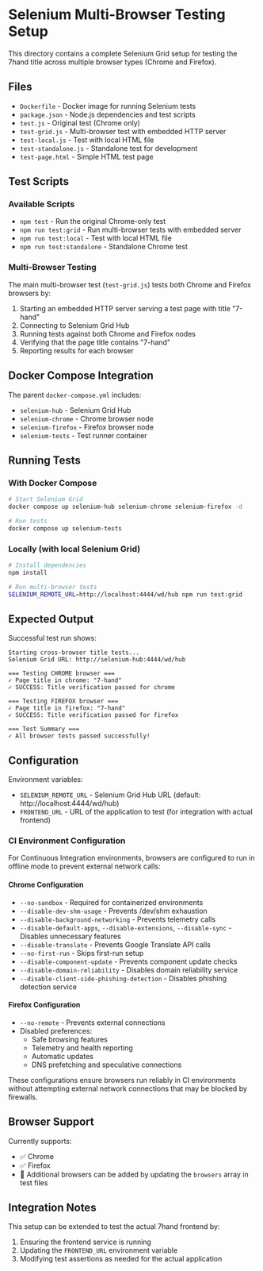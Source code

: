 # Selenium Multi-Browser Testing Setup

This directory contains a complete Selenium Grid setup for testing the 7hand title across multiple browser types (Chrome and Firefox).

## Files

- `Dockerfile` - Docker image for running Selenium tests
- `package.json` - Node.js dependencies and test scripts
- `test.js` - Original test (Chrome only)
- `test-grid.js` - Multi-browser test with embedded HTTP server
- `test-local.js` - Test with local HTML file
- `test-standalone.js` - Standalone test for development
- `test-page.html` - Simple HTML test page

## Test Scripts

### Available Scripts

- `npm test` - Run the original Chrome-only test
- `npm run test:grid` - Run multi-browser tests with embedded server
- `npm run test:local` - Test with local HTML file
- `npm run test:standalone` - Standalone Chrome test

### Multi-Browser Testing

The main multi-browser test (`test-grid.js`) tests both Chrome and Firefox browsers by:

1. Starting an embedded HTTP server serving a test page with title "7-hand"
2. Connecting to Selenium Grid Hub
3. Running tests against both Chrome and Firefox nodes
4. Verifying that the page title contains "7-hand"
5. Reporting results for each browser

## Docker Compose Integration

The parent `docker-compose.yml` includes:

- `selenium-hub` - Selenium Grid Hub
- `selenium-chrome` - Chrome browser node
- `selenium-firefox` - Firefox browser node
- `selenium-tests` - Test runner container

## Running Tests

### With Docker Compose

```bash
# Start Selenium Grid
docker compose up selenium-hub selenium-chrome selenium-firefox -d

# Run tests
docker compose up selenium-tests
```

### Locally (with local Selenium Grid)

```bash
# Install dependencies
npm install

# Run multi-browser tests
SELENIUM_REMOTE_URL=http://localhost:4444/wd/hub npm run test:grid
```

## Expected Output

Successful test run shows:
```
Starting cross-browser title tests...
Selenium Grid URL: http://selenium-hub:4444/wd/hub

=== Testing CHROME browser ===
✓ Page title in chrome: "7-hand"
✓ SUCCESS: Title verification passed for chrome

=== Testing FIREFOX browser ===
✓ Page title in firefox: "7-hand"
✓ SUCCESS: Title verification passed for firefox

=== Test Summary ===
✓ All browser tests passed successfully!
```

## Configuration

Environment variables:
- `SELENIUM_REMOTE_URL` - Selenium Grid Hub URL (default: http://localhost:4444/wd/hub)
- `FRONTEND_URL` - URL of the application to test (for integration with actual frontend)

### CI Environment Configuration

For Continuous Integration environments, browsers are configured to run in offline mode to prevent external network calls:

#### Chrome Configuration
- `--no-sandbox` - Required for containerized environments
- `--disable-dev-shm-usage` - Prevents /dev/shm exhaustion
- `--disable-background-networking` - Prevents telemetry calls
- `--disable-default-apps`, `--disable-extensions`, `--disable-sync` - Disables unnecessary features
- `--disable-translate` - Prevents Google Translate API calls
- `--no-first-run` - Skips first-run setup
- `--disable-component-update` - Prevents component update checks
- `--disable-domain-reliability` - Disables domain reliability service
- `--disable-client-side-phishing-detection` - Disables phishing detection service

#### Firefox Configuration
- `--no-remote` - Prevents external connections
- Disabled preferences:
  - Safe browsing features
  - Telemetry and health reporting
  - Automatic updates
  - DNS prefetching and speculative connections

These configurations ensure browsers run reliably in CI environments without attempting external network connections that may be blocked by firewalls.

## Browser Support

Currently supports:
- ✅ Chrome
- ✅ Firefox
- 🔄 Additional browsers can be added by updating the `browsers` array in test files

## Integration Notes

This setup can be extended to test the actual 7hand frontend by:
1. Ensuring the frontend service is running
2. Updating the `FRONTEND_URL` environment variable
3. Modifying test assertions as needed for the actual application